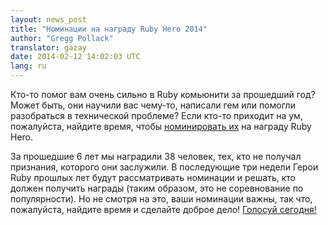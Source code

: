 ```yaml
---
layout: news_post
title: "Номинации на награду Ruby Hero 2014"
author: "Gregg Pollack"
translator: gazay
date: 2014-02-12 14:02:03 UTC
lang: ru
---
```


Кто-то помог вам очень сильно в Ruby комьюнити за прошедший год? Может
быть, они научили вас чему-то, написали гем или помогли разобраться в
технической проблеме? Если кто-то приходит на ум, пожалуйста, найдите
время, чтобы [номинировать их](http://rubyheroes.com/) на награду Ruby
Hero.

За прошедшие 6 лет мы наградили 38 человек, тех, кто не получал
признания, которого они заслужили. В последующие три недели Герои Ruby
прошлых лет будут рассматривать номинации и решать, кто должен получить
награды (таким образом, это не соревнование по популярности). Но не
смотря на это, ваши номинации важны, так что, пожалуйста, найдите время
и сделайте доброе дело!
[Голосуй сегодня!](http://rubyheroes.com/)


